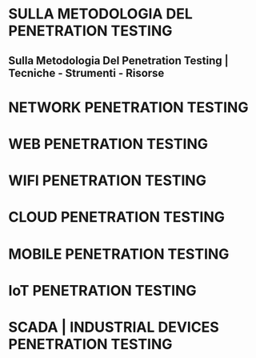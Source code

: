 # SULLA METODOLOGIA DEL PENETRATION TESTING

## Sulla Metodologia Del Penetration Testing | Tecniche - Strumenti - Risorse

# NETWORK PENETRATION TESTING

# WEB PENETRATION TESTING

# WIFI PENETRATION TESTING

# CLOUD PENETRATION TESTING

# MOBILE PENETRATION TESTING

# IoT PENETRATION TESTING

# SCADA | INDUSTRIAL DEVICES PENETRATION TESTING




